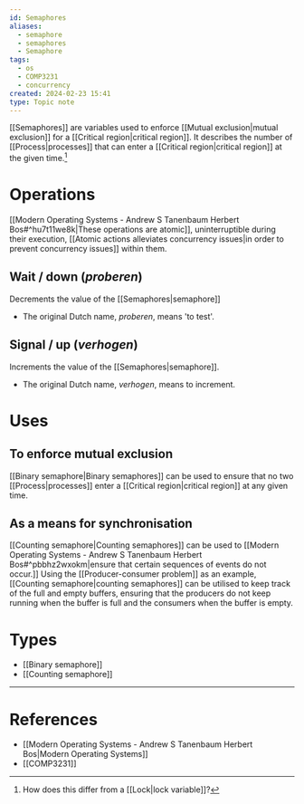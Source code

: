 ```yaml
---
id: Semaphores
aliases:
  - semaphore
  - semaphores
  - Semaphore
tags:
  - os
  - COMP3231
  - concurrency
created: 2024-02-23 15:41
type: Topic note
---
```


[[Semaphores]] are variables used to enforce [[Mutual exclusion|mutual exclusion]] for a [[Critical region|critical region]]. It describes the number of [[Process|processes]] that can enter a [[Critical region|critical region]] at the given time.[^1]

# Operations

[[Modern Operating Systems - Andrew S Tanenbaum Herbert Bos#^hu7t11we8k|These operations are atomic]], uninterruptible during their execution, [[Atomic actions alleviates concurrency issues|in order to prevent concurrency issues]] within them.

## Wait / down (_proberen_)

Decrements the value of the [[Semaphores|semaphore]]

- The original Dutch name, _proberen_, means 'to test'.

## Signal / up (_verhogen_)

Increments the value of the [[Semaphores|semaphore]].

- The original Dutch name, _verhogen_, means to increment.

# Uses

## To enforce mutual exclusion

[[Binary semaphore|Binary semaphores]] can be used to ensure that no two [[Process|processes]] enter a [[Critical region|critical region]] at any given time.

## As a means for synchronisation

[[Counting semaphore|Counting semaphores]] can be used to [[Modern Operating Systems - Andrew S Tanenbaum Herbert Bos#^pbbhz2wxokm|ensure that certain sequences of events do not occur.]] Using the [[Producer-consumer problem]] as an example, [[Counting semaphore|counting semaphores]] can be utilised to keep track of the full and empty buffers, ensuring that the producers do not keep running when the buffer is full and the consumers when the buffer is empty.

# Types

- [[Binary semaphore]]
- [[Counting semaphore]]

---

# References

- [[Modern Operating Systems - Andrew S Tanenbaum Herbert Bos|Modern Operating Systems]]
- [[COMP3231]]

[^1]: How does this differ from a [[Lock|lock variable]]?
